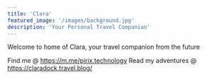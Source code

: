 ```yaml
---
title: 'Clara'
featured_image: '/images/background.jpg'
description: 'Your Personal Travel Companion'
---
```


Welcome to home of Clara, your travel companion from the future

Find me @ https://m.me/pirix.technology
Read my adventures @ https://claradock.travel.blog/
